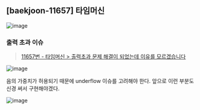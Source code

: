 ## [baekjoon-11657] 타임머신

![image](https://user-images.githubusercontent.com/22045163/106625700-4328c580-65ba-11eb-95b4-9fd5a2761cc7.png)

### 출력 초과 이슈

> [11657번 - 타임머신 > 출력초과 문제 해결이 되었는데 이유를 모르겠습니다](https://www.acmicpc.net/board/view/55270)

![image](https://user-images.githubusercontent.com/22045163/106625810-62275780-65ba-11eb-9ece-2a882f589424.png)

음의 가중치가 허용되기 때문에 underflow 이슈를 고려해야 한다. 앞으로 이런 부분도 신경 써서 구현해야겠다.

![image](https://user-images.githubusercontent.com/22045163/106625767-550a6880-65ba-11eb-8091-48feded9e2b6.png)
